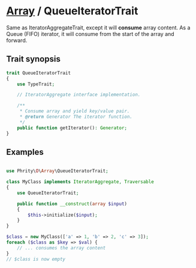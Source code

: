 # [Array](../Array.md) / QueueIteratorTrait

Same as IteratorAggregateTrait, except it will **consume** array content.
As a Queue (FIFO) iterator, it will consume from the start of the array and forward.

## Trait synopsis

```php
trait QueueIteratorTrait
{
    use TypeTrait;

    // IteratorAggregate interface implementation.

    /**
     * Consume array and yield key/value pair.
     * @return Generator The iterator function.
     */
    public function getIterator(): Generator;
}
```

## Examples

```php

use Phrity\O\Array\QueueIteratorTrait;

class MyClass implements IteratorAggregate, Traversable
{
    use QueueIteratorTrait;

    public function __construct(array $input)
    {
        $this->initialize($input);
    }
}

$class = new MyClass(['a' => 1, 'b' => 2, 'c' => 3]);
foreach ($class as $key => $val) {
    // ... consumes the array content
}
// $class is now empty
```
